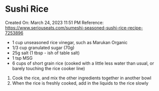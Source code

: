 # Sushi Rice

Created On: March 24, 2023 11:51 PM
Reference: https://www.seriouseats.com/sumeshi-seasoned-sushi-rice-recipe-7253896

- 1 cup unseasoned rice vinegar, such as Marukan Organic
- 1/3 cup granulated sugar (70g)
- 25g salt (1 tbsp - ish of table salt)
- 1 tsp MSG
- 6 cups of short grain rice (cooked with a little less water than usual, or barely touching the rice cooker line)
1. Cook the rice, and mix the other ingredients together in another bowl 
2. When the rice is freshly cooked, add in the liquids to the rice slowly